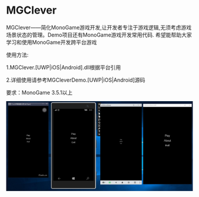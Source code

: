 # MGClever
MGClever——简化MonoGame游戏开发,让开发者专注于游戏逻辑,无须考虑游戏场景状态的管理。Demo项目还有MonoGame游戏开发常用代码.
希望能帮助大家学习和使用MonoGame开发跨平台游戏

使用方法:

1.MGClever.[UWP|iOS|Android].dll根据平台引用

2.详细使用请参考MGCleverDemo.[UWP|iOS|Android]源码

要求：MonoGame 3.5.1以上

![image](https://github.com/chengcong/MGClever/blob/master/screenshots/screenshots.jpg)
